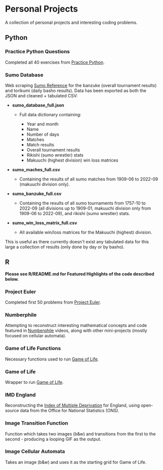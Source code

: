 # Personal Projects

A collection of personal projects and interesting coding problems.

## Python

### Practice Python Questions

Completed all 40 exercises from [Practice Python](https://www.practicepython.org).

### Sumo Database

Web scraping [Sumo Reference](https://sumodb.sumogames.de/Default.aspx) for the banzuke (overall tournament results) and torikumi (daily basho results). Data has been exported as both the JSON and cleaned + tabulated CSV:

* **sumo_database_full.json**

	* Full data dictionary containing:
	
		* Year and month
		* Name
		* Number of days
		* Matches
		* Match results
		* Overall tournament results
		* Rikishi (sumo wrestler) stats
		* Makuuchi (highest division) win loss matrices

* **sumo_maches_full.csv**

	* Containing the results of all sumo matches from 1909-06 to 2022-09 (makuuchi division only).

* **sumo_banzuke_full.csv**

	* Containing the results of all sumo tournaments from 1757-10 to 2022-09 (all divisions up to 1909-01, makuuchi division only from 1909-06 to 2022-09), and rikishi (sumo wrestler) stats.
	
* **sumo_win_loss_matrix_full.csv**

	* All available win/loss matrices for the Makuuchi (highest) division.

This is useful as there currently doesn't exist any tabulated data for this large a collection of results (only done by day or by basho).

## R

**Please see R/README.md for Featured Highlights of the code described below.**

### Project Euler

Completed first 50 problems from [Project Euler](https://projecteuler.net).

### Numberphile

Attempting to reconstruct interesting mathematical concepts and code featured in [Numberphile](https://www.youtube.com/c/numberphile) videos, along with other mini-projects (mostly focused on cellular automata).

### Game of Life Functions

Necessary functions used to run [Game of Life](https://en.wikipedia.org/wiki/Conway%27s_Game_of_Life).

### Game of Life

Wrapper to run [Game of Life](https://en.wikipedia.org/wiki/Conway%27s_Game_of_Life).

### IMD England

Reconstructing the [Index of Multiple Deprivation](https://en.wikipedia.org/wiki/Multiple_deprivation_index) for England, using open-source data from the Office for National Statistics (ONS).

### Image Transition Function

Function which takes two images (b\&w) and transitions from the first to the second - producing a looping GIF as the output.

### Image Cellular Automata

Takes an image (b\&w) and uses it as the starting grid for Game of Life.
